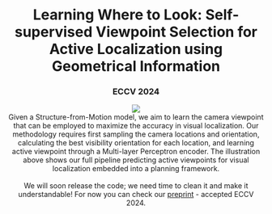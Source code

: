 <div align="center">
    <h1>Learning Where to Look: Self-supervised Viewpoint Selection for Active Localization using Geometrical Information</h1>
    <h3>ECCV 2024</h3>
    <div align="center">
        <a href="https://github.com/rvp-group/learning-where-to-look"><img src="assets/pipeline.png"/></a>   
    </div>
    Given a Structure-from-Motion model, we aim to learn the camera viewpoint that can be employed to maximize the accuracy in visual localization. 
    Our methodology requires first sampling the camera locations and orientation, calculating the best visibility orientation for each location,
    and learning active viewpoint through a Multi-layer Perceptron encoder. The illustration above shows our full pipeline predicting active viewpoints for visual 
    localization embedded into a planning framework.
    <br />   
    <br />   
    We will soon release the code; we need time to clean it and make it understandable! For now you can check our <a href="https://arxiv.org/abs/2407.15593">preprint</a>
  - accepted ECCV 2024.
</div>
